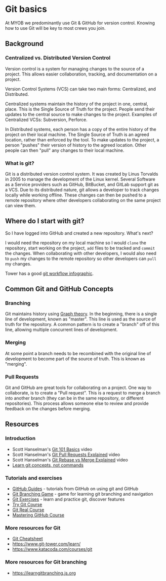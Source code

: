 # Git basics

At MYOB we predominantly use Git & GitHub for version control. Knowing how to use Git will be key to most crews you join.

## Background

### Centralized vs. Distributed Version Control

Version control is a system for managing changes to the source of a project. This allows easier collaboration, tracking, and documentation on a project.

Version Control Systems (VCS) can take two main forms: Centralized, and Distributed.

Centralized systems maintain the history of the project in one, central, place. This is the Single Source of Truth for the project. People send their updates to the central source to make changes to the project. Examples of Centralized VCSs: Subversion, Perforce.

In Distributed systems, each person has a copy of the entire history of the project on their local machine. The Single Source of Truth is an agreed location, rather than enforced by the tool. To make updates to the project, a person "pushes" their version of history to the agreed location. Other people can then "pull" any changes to their local machine.

### What is git?

Git is a distributed version control system. It was created by Linus Torvalds in 2005 to manage the development of the Linux kernel. Several Software as a Service providers such as GitHub, BitBucket, and GitLab support git as a VCS. Due to its distributed nature, git allows a developer to track changes locally while working offline. These changes can then be pushed to a remote repository where other developers collaborating on the same project can view them.

## Where do I start with git?

So I have logged into GitHub and created a new repository. What's next?

I would need the repository on my local machine so I would `clone` the repository, start working on the project, `add` files to be tracked and `commit` the changes. When collaborating with other developers, I would also need to `push` my changes to the remote repository so other developers can `pull` my changes.

Tower has a good [git workflow infographic](https://www.git-tower.com/blog/workflow-of-git/).

## Common Git and GitHub Concepts

### Branching

Git maintains history using [Graph theory](https://en.wikipedia.org/wiki/Graph_theory). In the beginning, there is a single line of development, known as "master". This line is used as the source of truth for the repository. A common pattern is to create a "branch" off of this line, allowing multiple concurrent lines of development.

### Merging

At some point a branch needs to be recombined with the original line of development to become part of the source of truth. This is known as "merging".

### Pull Requests

Git and GitHub are great tools for collaborating on a project. One way to collaborate, is to create a "Pull request". This is a request to merge a branch into another branch (they can be in the same repository, or different repositories). This process allows someone else to review and provide feedback on the changes before merging.

## Resources

### Introduction

- Scott Hanselman's [Git 101 Basics](https://www.youtube.com/watch?v=WBg9mlpzEYU) video
- Scott Hanselman's [Git Pull Requests Explained](https://www.youtube.com/watch?v=Mfz8NQncwiQ) video
- Scott Hanselman's [Git Rebase vs Merge Explained](https://www.youtube.com/watch?v=hae9zg0-sZY) video
- [Learn git concepts, not commands](https://dev.to/unseenwizzard/learn-git-concepts-not-commands-4gjc)

### Tutorials and exercises

- [GitHub Guides](https://guides.github.com/) - tutorials from GitHub on using git and GitHub
- [Git Branching Game](http://pcottle.github.io/learnGitBranching/) - game for learning git branching and navigation
- [Git Exercises](https://gitexercises.fracz.com/) - learn and practice git, discover features
- [Try Git Course](https://www.codeschool.com/courses/try-git)
- [Git Real Course]( https://www.codeschool.com/courses/git-real)
- [Mastering GitHub Course](https://www.codeschool.com/courses/mastering-github)

### More resources for Git

- [Git Cheatsheet](https://ndpsoftware.com/git-cheatsheet.html)
- https://www.git-tower.com/learn/
- https://www.katacoda.com/courses/git

### More resources for Git branching

- https://learngitbranching.js.org
